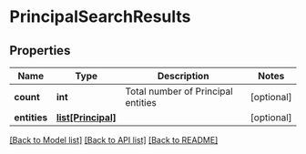 # PrincipalSearchResults

## Properties
Name | Type | Description | Notes
------------ | ------------- | ------------- | -------------
**count** | **int** | Total number of Principal entities | [optional] 
**entities** | [**list[Principal]**](Principal.md) |  | [optional] 

[[Back to Model list]](../README.md#documentation-for-models) [[Back to API list]](../README.md#documentation-for-api-endpoints) [[Back to README]](../README.md)

